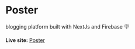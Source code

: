 # Poster

blogging platform built with NextJs and Firebase 🪧

**Live site:** [Poster](https://poster-a-place-to-post.vercel.app/)

